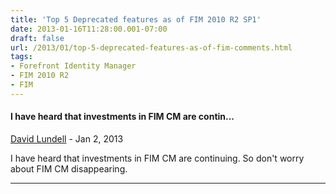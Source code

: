```yaml
---
title: 'Top 5 Deprecated features as of FIM 2010 R2 SP1'
date: 2013-01-16T11:28:00.001-07:00
draft: false
url: /2013/01/top-5-deprecated-features-as-of-fim-comments.html
tags: 
- Forefront Identity Manager
- FIM 2010 R2
- FIM
---
```


#### I have heard that investments in FIM CM are contin...
[David Lundell](https://www.blogger.com/profile/17202883653808140101 "noreply@blogger.com") - <time datetime="2013-01-29T18:21:09.098-07:00">Jan 2, 2013</time>

I have heard that investments in FIM CM are continuing. So don't worry about FIM CM disappearing.
<hr />
